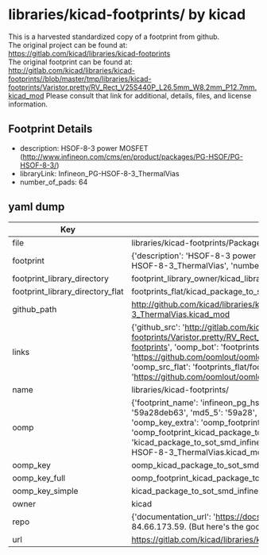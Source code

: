 # libraries/kicad-footprints/ by kicad  
This is a harvested standardized copy of a footprint from github.  
The original project can be found at:  
https://gitlab.com/kicad/libraries/kicad-footprints  
The original footprint can be found at:
http://gitlab.com/kicad/libraries/kicad-footprints//blob/master/tmp/libraries/kicad-footprints/Varistor.pretty/RV_Rect_V25S440P_L26.5mm_W8.2mm_P12.7mm.kicad_mod
Please consult that link for additional, details, files, and license information.  
## Footprint Details
* description: HSOF-8-3 power MOSFET (http://www.infineon.com/cms/en/product/packages/PG-HSOF/PG-HSOF-8-3/)  
* libraryLink: Infineon_PG-HSOF-8-3_ThermalVias  
* number_of_pads: 64  
## yaml dump  
| Key | Value |  
| --- | --- |  
| file | libraries/kicad-footprints/Package_TO_SOT_SMD.pretty/Infineon_PG-HSOF-8-3_ThermalVias.kicad_mod |  
| footprint | {'description': 'HSOF-8-3 power MOSFET (http://www.infineon.com/cms/en/product/packages/PG-HSOF/PG-HSOF-8-3/)', 'libraryLink': 'Infineon_PG-HSOF-8-3_ThermalVias', 'number_of_pads': 64} |  
| footprint_library_directory | footprint_library_owner/kicad_libraries/kicad-footprints/ |  
| footprint_library_directory_flat | footprints_flat/kicad_package_to_sot_smd_infineon_pg_hsof_8_3_thermalvias/working |  
| github_path | http://github.com/kicad/libraries/kicad-footprints//blob/master/tmp/libraries/kicad-footprints/Package_TO_SOT_SMD.pretty/Infineon_PG-HSOF-8-3_ThermalVias.kicad_mod |  
| links | {'github_src': 'http://gitlab.com/kicad/libraries/kicad-footprints//blob/master/tmp/libraries/kicad-footprints/Varistor.pretty/RV_Rect_V25S440P_L26.5mm_W8.2mm_P12.7mm.kicad_mod', 'github_src_repo': 'https://gitlab.com/kicad/libraries/kicad-footprints', 'oomp_bot': 'footprints/kicad_package_to_sot_smd_infineon_pg_hsof_8_3_thermalvias/working', 'oomp_bot_github': 'https://github.com/oomlout/oomlout_oomp_footprint_bot/tree/main/footprints/kicad_package_to_sot_smd_infineon_pg_hsof_8_3_thermalvias/working', 'oomp_src_flat': 'footprints_flat/footprints_flat/kicad_package_to_sot_smd_infineon_pg_hsof_8_3_thermalvias/working', 'oomp_src_flat_github': 'https://github.com/oomlout/oomlout_oomp_footprint_src/tree/main/footprints_flat/kicad_package_to_sot_smd_infineon_pg_hsof_8_3_thermalvias/working'} |  
| name | libraries/kicad-footprints/ |  
| oomp | {'footprint_name': 'infineon_pg_hsof_8_3_thermalvias', 'library_name': 'package_to_sot_smd', 'md5': '59a28deb63b41026198c93136bd4ea8f', 'md5_10': '59a28deb63', 'md5_5': '59a28', 'md5_6': '59a28d', 'oomp_key': 'oomp_kicad_package_to_sot_smd_infineon_pg_hsof_8_3_thermalvias', 'oomp_key_extra': 'oomp_footprint_kicad_package_to_sot_smd_infineon_pg_hsof_8_3_thermalvias', 'oomp_key_full': 'oomp_footprint_kicad_package_to_sot_smd_infineon_pg_hsof_8_3_thermalvias_59a28d', 'oomp_key_simple': 'kicad_package_to_sot_smd_infineon_pg_hsof_8_3_thermalvias', 'original_filename': 'libraries/kicad-footprints/Package_TO_SOT_SMD.pretty/Infineon_PG-HSOF-8-3_ThermalVias.kicad_mod', 'owner_name': 'kicad'} |  
| oomp_key | oomp_kicad_package_to_sot_smd_infineon_pg_hsof_8_3_thermalvias |  
| oomp_key_full | oomp_footprint_kicad_package_to_sot_smd_infineon_pg_hsof_8_3_thermalvias |  
| oomp_key_simple | kicad_package_to_sot_smd_infineon_pg_hsof_8_3_thermalvias |  
| owner | kicad |  
| repo | {'documentation_url': 'https://docs.github.com/rest/overview/resources-in-the-rest-api#rate-limiting', 'message': "API rate limit exceeded for 84.66.173.59. (But here's the good news: Authenticated requests get a higher rate limit. Check out the documentation for more details.)"} |  
| url | https://gitlab.com/kicad/libraries/kicad-footprints |  


